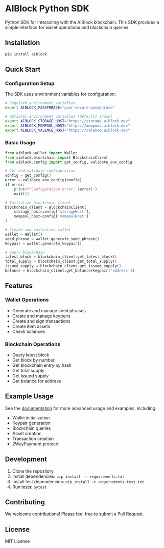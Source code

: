 # AIBlock Python SDK

Python SDK for interacting with the AIBlock blockchain. This SDK provides a simple interface for wallet operations and blockchain queries.

## Installation

```bash
pip install aiblock
```

## Quick Start

### Configuration Setup

The SDK uses environment variables for configuration:

```bash
# Required environment variables
export AIBLOCK_PASSPHRASE="your-secure-passphrase"

# Optional environment variables (defaults shown)
export AIBLOCK_STORAGE_HOST="https://storage.aiblock.dev"
export AIBLOCK_MEMPOOL_HOST="https://mempool.aiblock.dev"
export AIBLOCK_VALENCE_HOST="https://valence.aiblock.dev"
```

### Basic Usage

```python
from aiblock.wallet import Wallet
from aiblock.blockchain import BlockchainClient
from aiblock.config import get_config, validate_env_config

# Get and validate configuration
config = get_config()
error = validate_env_config(config)
if error:
    print(f"Configuration error: {error}")
    exit(1)

# Initialize blockchain client
blockchain_client = BlockchainClient(
    storage_host=config['storageHost'],
    mempool_host=config['mempoolHost']
)

# Create and initialize wallet
wallet = Wallet()
seed_phrase = wallet.generate_seed_phrase()
keypair = wallet.generate_keypair()

# Query blockchain
latest_block = blockchain_client.get_latest_block()
total_supply = blockchain_client.get_total_supply()
issued_supply = blockchain_client.get_issued_supply()
balance = blockchain_client.get_balance(keypair['address'])
```

## Features

### Wallet Operations
- Generate and manage seed phrases
- Create and manage keypairs
- Create and sign transactions
- Create item assets
- Check balances

### Blockchain Operations
- Query latest block
- Get block by number
- Get blockchain entry by hash
- Get total supply
- Get issued supply
- Get balance for address

## Example Usage

See the [documentation](https://github.com/AIBlockOfficial/2Way.py/tree/main/docs) for more advanced usage and examples, including:
- Wallet initialization
- Keypair generation
- Blockchain queries
- Asset creation
- Transaction creation
- 2WayPayment protocol

## Development

1. Clone the repository
2. Install dependencies: `pip install -r requirements.txt`
3. Install test dependencies: `pip install -r requirements-test.txt`
4. Run tests: `pytest`

## Contributing

We welcome contributions! Please feel free to submit a Pull Request.

## License

MIT License
